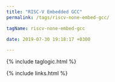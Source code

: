 ```yaml
---
title: "RISC-V Embedded GCC"
permalink: /tags/riscv-none-embed-gcc/

tagName: riscv-none-embed-gcc

date: 2019-07-30 19:18:17 +0300

---
```


{% include taglogic.html %}

{% include links.html %}
